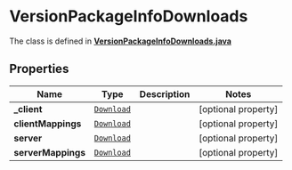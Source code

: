 

# VersionPackageInfoDownloads

The class is defined in **[VersionPackageInfoDownloads.java](../../src/main/java/org/openapitools/model/VersionPackageInfoDownloads.java)**

## Properties

Name | Type | Description | Notes
------------ | ------------- | ------------- | -------------
**_client** | [`Download`](Download.md) |  |  [optional property]
**clientMappings** | [`Download`](Download.md) |  |  [optional property]
**server** | [`Download`](Download.md) |  |  [optional property]
**serverMappings** | [`Download`](Download.md) |  |  [optional property]






